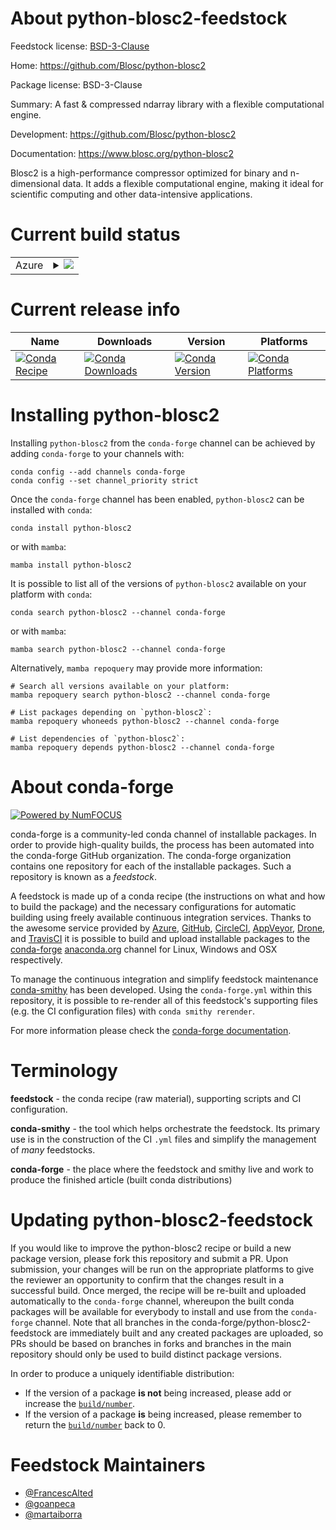 About python-blosc2-feedstock
=============================

Feedstock license: [BSD-3-Clause](https://github.com/conda-forge/python-blosc2-feedstock/blob/main/LICENSE.txt)

Home: https://github.com/Blosc/python-blosc2

Package license: BSD-3-Clause

Summary: A fast & compressed ndarray library with a flexible computational engine.

Development: https://github.com/Blosc/python-blosc2

Documentation: https://www.blosc.org/python-blosc2

Blosc2 is a high-performance compressor optimized for binary and n-dimensional data.
It adds a flexible computational engine, making it ideal for scientific computing
and other data-intensive applications.


Current build status
====================


<table>
    
  <tr>
    <td>Azure</td>
    <td>
      <details>
        <summary>
          <a href="https://dev.azure.com/conda-forge/feedstock-builds/_build/latest?definitionId=20797&branchName=main">
            <img src="https://dev.azure.com/conda-forge/feedstock-builds/_apis/build/status/python-blosc2-feedstock?branchName=main">
          </a>
        </summary>
        <table>
          <thead><tr><th>Variant</th><th>Status</th></tr></thead>
          <tbody><tr>
              <td>linux_64_numpy2.0python3.11.____cpython</td>
              <td>
                <a href="https://dev.azure.com/conda-forge/feedstock-builds/_build/latest?definitionId=20797&branchName=main">
                  <img src="https://dev.azure.com/conda-forge/feedstock-builds/_apis/build/status/python-blosc2-feedstock?branchName=main&jobName=linux&configuration=linux%20linux_64_numpy2.0python3.11.____cpython" alt="variant">
                </a>
              </td>
            </tr><tr>
              <td>linux_64_numpy2.0python3.12.____cpython</td>
              <td>
                <a href="https://dev.azure.com/conda-forge/feedstock-builds/_build/latest?definitionId=20797&branchName=main">
                  <img src="https://dev.azure.com/conda-forge/feedstock-builds/_apis/build/status/python-blosc2-feedstock?branchName=main&jobName=linux&configuration=linux%20linux_64_numpy2.0python3.12.____cpython" alt="variant">
                </a>
              </td>
            </tr><tr>
              <td>linux_64_numpy2python3.13.____cp313</td>
              <td>
                <a href="https://dev.azure.com/conda-forge/feedstock-builds/_build/latest?definitionId=20797&branchName=main">
                  <img src="https://dev.azure.com/conda-forge/feedstock-builds/_apis/build/status/python-blosc2-feedstock?branchName=main&jobName=linux&configuration=linux%20linux_64_numpy2python3.13.____cp313" alt="variant">
                </a>
              </td>
            </tr><tr>
              <td>osx_64_numpy2.0python3.11.____cpython</td>
              <td>
                <a href="https://dev.azure.com/conda-forge/feedstock-builds/_build/latest?definitionId=20797&branchName=main">
                  <img src="https://dev.azure.com/conda-forge/feedstock-builds/_apis/build/status/python-blosc2-feedstock?branchName=main&jobName=osx&configuration=osx%20osx_64_numpy2.0python3.11.____cpython" alt="variant">
                </a>
              </td>
            </tr><tr>
              <td>osx_64_numpy2.0python3.12.____cpython</td>
              <td>
                <a href="https://dev.azure.com/conda-forge/feedstock-builds/_build/latest?definitionId=20797&branchName=main">
                  <img src="https://dev.azure.com/conda-forge/feedstock-builds/_apis/build/status/python-blosc2-feedstock?branchName=main&jobName=osx&configuration=osx%20osx_64_numpy2.0python3.12.____cpython" alt="variant">
                </a>
              </td>
            </tr><tr>
              <td>osx_64_numpy2python3.13.____cp313</td>
              <td>
                <a href="https://dev.azure.com/conda-forge/feedstock-builds/_build/latest?definitionId=20797&branchName=main">
                  <img src="https://dev.azure.com/conda-forge/feedstock-builds/_apis/build/status/python-blosc2-feedstock?branchName=main&jobName=osx&configuration=osx%20osx_64_numpy2python3.13.____cp313" alt="variant">
                </a>
              </td>
            </tr><tr>
              <td>win_64_numpy2.0python3.11.____cpython</td>
              <td>
                <a href="https://dev.azure.com/conda-forge/feedstock-builds/_build/latest?definitionId=20797&branchName=main">
                  <img src="https://dev.azure.com/conda-forge/feedstock-builds/_apis/build/status/python-blosc2-feedstock?branchName=main&jobName=win&configuration=win%20win_64_numpy2.0python3.11.____cpython" alt="variant">
                </a>
              </td>
            </tr><tr>
              <td>win_64_numpy2.0python3.12.____cpython</td>
              <td>
                <a href="https://dev.azure.com/conda-forge/feedstock-builds/_build/latest?definitionId=20797&branchName=main">
                  <img src="https://dev.azure.com/conda-forge/feedstock-builds/_apis/build/status/python-blosc2-feedstock?branchName=main&jobName=win&configuration=win%20win_64_numpy2.0python3.12.____cpython" alt="variant">
                </a>
              </td>
            </tr><tr>
              <td>win_64_numpy2python3.13.____cp313</td>
              <td>
                <a href="https://dev.azure.com/conda-forge/feedstock-builds/_build/latest?definitionId=20797&branchName=main">
                  <img src="https://dev.azure.com/conda-forge/feedstock-builds/_apis/build/status/python-blosc2-feedstock?branchName=main&jobName=win&configuration=win%20win_64_numpy2python3.13.____cp313" alt="variant">
                </a>
              </td>
            </tr>
          </tbody>
        </table>
      </details>
    </td>
  </tr>
</table>

Current release info
====================

| Name | Downloads | Version | Platforms |
| --- | --- | --- | --- |
| [![Conda Recipe](https://img.shields.io/badge/recipe-python--blosc2-green.svg)](https://anaconda.org/conda-forge/python-blosc2) | [![Conda Downloads](https://img.shields.io/conda/dn/conda-forge/python-blosc2.svg)](https://anaconda.org/conda-forge/python-blosc2) | [![Conda Version](https://img.shields.io/conda/vn/conda-forge/python-blosc2.svg)](https://anaconda.org/conda-forge/python-blosc2) | [![Conda Platforms](https://img.shields.io/conda/pn/conda-forge/python-blosc2.svg)](https://anaconda.org/conda-forge/python-blosc2) |

Installing python-blosc2
========================

Installing `python-blosc2` from the `conda-forge` channel can be achieved by adding `conda-forge` to your channels with:

```
conda config --add channels conda-forge
conda config --set channel_priority strict
```

Once the `conda-forge` channel has been enabled, `python-blosc2` can be installed with `conda`:

```
conda install python-blosc2
```

or with `mamba`:

```
mamba install python-blosc2
```

It is possible to list all of the versions of `python-blosc2` available on your platform with `conda`:

```
conda search python-blosc2 --channel conda-forge
```

or with `mamba`:

```
mamba search python-blosc2 --channel conda-forge
```

Alternatively, `mamba repoquery` may provide more information:

```
# Search all versions available on your platform:
mamba repoquery search python-blosc2 --channel conda-forge

# List packages depending on `python-blosc2`:
mamba repoquery whoneeds python-blosc2 --channel conda-forge

# List dependencies of `python-blosc2`:
mamba repoquery depends python-blosc2 --channel conda-forge
```


About conda-forge
=================

[![Powered by
NumFOCUS](https://img.shields.io/badge/powered%20by-NumFOCUS-orange.svg?style=flat&colorA=E1523D&colorB=007D8A)](https://numfocus.org)

conda-forge is a community-led conda channel of installable packages.
In order to provide high-quality builds, the process has been automated into the
conda-forge GitHub organization. The conda-forge organization contains one repository
for each of the installable packages. Such a repository is known as a *feedstock*.

A feedstock is made up of a conda recipe (the instructions on what and how to build
the package) and the necessary configurations for automatic building using freely
available continuous integration services. Thanks to the awesome service provided by
[Azure](https://azure.microsoft.com/en-us/services/devops/), [GitHub](https://github.com/),
[CircleCI](https://circleci.com/), [AppVeyor](https://www.appveyor.com/),
[Drone](https://cloud.drone.io/welcome), and [TravisCI](https://travis-ci.com/)
it is possible to build and upload installable packages to the
[conda-forge](https://anaconda.org/conda-forge) [anaconda.org](https://anaconda.org/)
channel for Linux, Windows and OSX respectively.

To manage the continuous integration and simplify feedstock maintenance
[conda-smithy](https://github.com/conda-forge/conda-smithy) has been developed.
Using the ``conda-forge.yml`` within this repository, it is possible to re-render all of
this feedstock's supporting files (e.g. the CI configuration files) with ``conda smithy rerender``.

For more information please check the [conda-forge documentation](https://conda-forge.org/docs/).

Terminology
===========

**feedstock** - the conda recipe (raw material), supporting scripts and CI configuration.

**conda-smithy** - the tool which helps orchestrate the feedstock.
                   Its primary use is in the construction of the CI ``.yml`` files
                   and simplify the management of *many* feedstocks.

**conda-forge** - the place where the feedstock and smithy live and work to
                  produce the finished article (built conda distributions)


Updating python-blosc2-feedstock
================================

If you would like to improve the python-blosc2 recipe or build a new
package version, please fork this repository and submit a PR. Upon submission,
your changes will be run on the appropriate platforms to give the reviewer an
opportunity to confirm that the changes result in a successful build. Once
merged, the recipe will be re-built and uploaded automatically to the
`conda-forge` channel, whereupon the built conda packages will be available for
everybody to install and use from the `conda-forge` channel.
Note that all branches in the conda-forge/python-blosc2-feedstock are
immediately built and any created packages are uploaded, so PRs should be based
on branches in forks and branches in the main repository should only be used to
build distinct package versions.

In order to produce a uniquely identifiable distribution:
 * If the version of a package **is not** being increased, please add or increase
   the [``build/number``](https://docs.conda.io/projects/conda-build/en/latest/resources/define-metadata.html#build-number-and-string).
 * If the version of a package **is** being increased, please remember to return
   the [``build/number``](https://docs.conda.io/projects/conda-build/en/latest/resources/define-metadata.html#build-number-and-string)
   back to 0.

Feedstock Maintainers
=====================

* [@FrancescAlted](https://github.com/FrancescAlted/)
* [@goanpeca](https://github.com/goanpeca/)
* [@martaiborra](https://github.com/martaiborra/)

